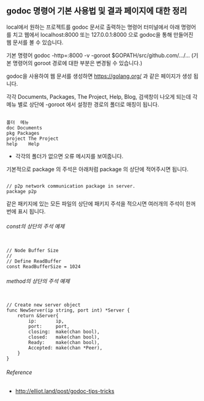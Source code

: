 ## godoc 명령어 기본 사용법 및 결과 페이지에 대한 정리

local에서 원하는 프로젝트를 godoc 문서로 출력하는 명령어
터미널에서 아래 명령어를 치고 웹에서 localhost:8000 또는 127.0.0.1:8000 으로 godoc을 통해 만들어진 웹 문서를 볼 수 있습니다. 

기본 명령어
godoc -http=:8000 -v -goroot $GOPATH/src/github.com/.../...
(기본 명령어의 goroot 경로에 대한 부분은 변경될 수 있습니다.)


godoc을 사용하여 웹 문서를 생성하면 https://golang.org/ 과 같은 페이지가 생성 됩니다.

각각 Documents, Packages, The Project, Help, Blog, 검색창이 나오게 되는데 각 메뉴 별로 상단에 -goroot 에서 설정한 경로의 폴더로 매칭이 됩니다.
<pre><code>
폴더	메뉴
doc	Documents
pkg	Packages
project	The Project
help	Help
</code></pre>
- 각각의 폴더가 없으면 오류 메시지를 보여줍니다.

기본적으로 package 의 주석은 아래처럼 package 의 상단에 적어주시면 됩니다.
<pre><code>
// p2p network communication package in server.
package p2p
</code></pre>

같은 패키지에 있는 모든 파일의 상단에 패키지 주석을 적으시면 여러개의 주석이 한꺼번에 표시 됩니다.

###### const의 상단의 주석 예제
<pre><code>
// Node Buffer Size
//
// Define ReadBuffer
const ReadBufferSize = 1024
</code></pre>

###### method의 상단의 주석 예제
<pre><code>
// Create new server object
func NewServer(ip string, port int) *Server {
	return &Server{
		ip:       ip,
		port:     port,
		closing:  make(chan bool),
		closed:   make(chan bool),
		Ready:    make(chan bool),
		Accepted: make(chan *Peer),
	}
}
</code></pre>

###### Reference
- http://elliot.land/post/godoc-tips-tricks

